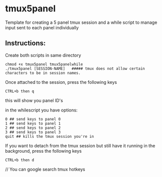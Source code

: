 # tmux5panel
Template for creating a 5 panel tmux session and a while script to manage input sent to each panel individually

## Instructions:

Create both scripts in same directory
```
chmod +x tmux5panel tmux5panelwhile
./tmux5panel [SESSION-NAME]   ##### tmux does not allow certain characters to be in session names.
```

Once attached to the session, press the following keys
```
CTRL+b then q
```
this will show you panel ID's

in the whilescript you have options:
```
0 ## send keys to panel 0
1 ## send keys to panel 1
2 ## send keys to panel 2
3 ## send keys to panel 3
quit ## kills the tmux session you're in
```


If you want to detach from the tmux session but still have it running in the background, press the following keys
```
CTRL+b then d
```


// You can google search tmux hotkeys





